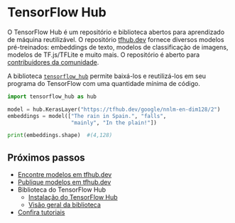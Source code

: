 # TensorFlow Hub

O TensorFlow Hub é um repositório e biblioteca abertos para aprendizado de máquina reutilizável. O repositório [tfhub.dev](https://tfhub.dev) fornece diversos modelos pré-treinados: embeddings de texto, modelos de classificação de imagens, modelos de TF.js/TFLite e muito mais. O repositório é aberto para [contribuidores da comunidade](https://tfhub.dev/s?subtype=publisher).

A biblioteca [`tensorflow_hub`](https://github.com/tensorflow/hub) permite baixá-los e reutilizá-los em seu programa do TensorFlow com uma quantidade mínima de código.

```python
import tensorflow_hub as hub

model = hub.KerasLayer("https://tfhub.dev/google/nnlm-en-dim128/2")
embeddings = model(["The rain in Spain.", "falls",
                    "mainly", "In the plain!"])

print(embeddings.shape)  #(4,128)
```

## Próximos passos

- [Encontre modelos em tfhub.dev](https://tfhub.dev)
- [Publique modelos em tfhub.dev](publish.md)
- Biblioteca do TensorFlow Hub
    - [Instalação do TensorFlow Hub](installation.md)
    - [Visão geral da biblioteca](lib_overview.md)
- [Confira tutoriais](tutorials)

